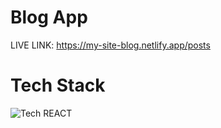 # Blog App

LIVE LINK: https://my-site-blog.netlify.app/posts

# Tech Stack

![Tech](https://skills.thijs.gg/icons?i=react)
REACT
